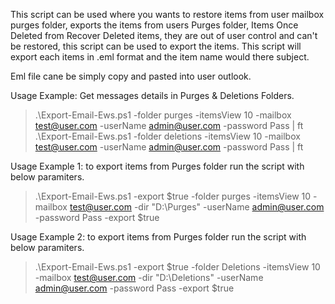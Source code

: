 
This script can be used where you wants to restore items from user mailbox purges folder, exports the items from users Purges folder,
 Items Once Deleted from Recover Deleted items, they are out of user control and can't be restored, this script can be used to export the items.
 This script will export each items in .eml format and the item name would there subject.
 
 Eml file cane be simply copy and pasted into user outlook.

 Usage Example: Get messages details in Purges & Deletions Folders.
 >.\Export-Email-Ews.ps1 -folder purges -itemsView 10 -mailbox test@user.com -userName admin@user.com -password Pass | ft
 >.\Export-Email-Ews.ps1 -folder deletions -itemsView 10 -mailbox test@user.com -userName admin@user.com -password Pass | ft

 
 Usage Example 1: to export items from Purges folder run the script with below paramiters.
 >.\Export-Email-Ews.ps1 -export $true -folder purges -itemsView 10 -mailbox test@user.com -dir "D:\Purges\" -userName admin@user.com -password Pass -export $true

 Usage Example 2: to export items from Purges folder run the script with below paramiters.
 >.\Export-Email-Ews.ps1 -export $true -folder Deletions -itemsView 10 -mailbox test@user.com -dir "D:\Deletions\" -userName admin@user.com -password Pass -export $true
